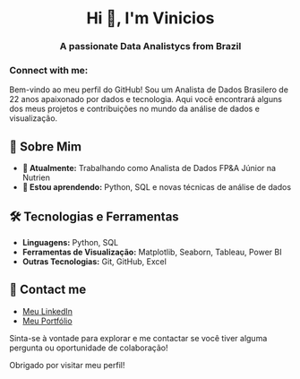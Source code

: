<h1 align="center">Hi 👋, I'm Vinicios</h1>
<h3 align="center">A passionate Data Analistycs from Brazil</h3>

<h3 align="left">Connect with me:</h3>
<p align="left">
</p>


Bem-vindo ao meu perfil do GitHub! Sou um Analista de Dados Brasilero de 22 anos apaixonado por dados e tecnologia. Aqui você encontrará alguns dos meus projetos e contribuições no mundo da análise de dados e visualização.

## 🚀 Sobre Mim

- **🔭 Atualmente:** Trabalhando como Analista de Dados FP&A Júnior na Nutrien
- **🌱 Estou aprendendo:** Python, SQL e novas técnicas de análise de dados

## 🛠️ Tecnologias e Ferramentas

- **Linguagens:** Python, SQL
- **Ferramentas de Visualização:** Matplotlib, Seaborn, Tableau, Power BI
- **Outras Tecnologias:** Git, GitHub, Excel

## 🔗 Contact me

- [Meu LinkedIn](https://www.linkedin.com/in/vinicios-reis-247b87183/)
- [Meu Portfólio](link-para-seu-portfolio)

Sinta-se à vontade para explorar e me contactar se você tiver alguma pergunta ou oportunidade de colaboração!

Obrigado por visitar meu perfil!
